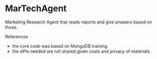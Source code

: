 # MarTechAgent
Marketing Research Agent that reads reports and give answers based on those. 

References
- the core code was based on MongoDB training.
- the APIs needed are not shared given costs and privacy of materials.